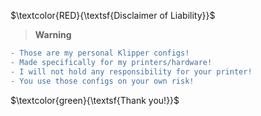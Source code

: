 $\textcolor{RED}{\textsf{Disclaimer of Liability}}$
> __Warning__
```diff
- Those are my personal Klipper configs!
- Made specifically for my printers/hardware!
- I will not hold any responsibility for your printer!
- You use those configs on your own risk!
```

$\textcolor{green}{\textsf{Thank you!}}$ 
